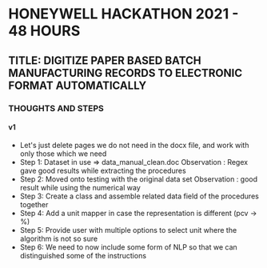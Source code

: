 # HONEYWELL HACKATHON 2021 - 48 HOURS
## TITLE: DIGITIZE PAPER BASED BATCH MANUFACTURING RECORDS TO ELECTRONIC FORMAT AUTOMATICALLY


### THOUGHTS AND STEPS


#### v1
 - Let's just delete pages we do not need in the docx file, and work with only those which we need
 - Step 1: Dataset in use => data_manual_clean.doc  Observation : Regex gave good results while extracting the procedures
 - Step 2: Moved onto testing with the original data set Observation : good result while using the numerical way
 - Step 3: Create a class and assemble related data field of the procedures together
 - Step 4: Add a unit mapper in case the representation is different (pcv -> %)
 - Step 5: Provide user with multiple options to select unit where the algorithm is not so sure
 - Step 6: We need to now include some form of NLP so that we can distinguished some of the instructions



